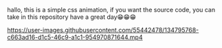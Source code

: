 hallo, this is a simple css animation, 
if you want the source code, you can take in this repository
have a great day😁😁😁




https://user-images.githubusercontent.com/55442478/134795768-c663ad16-d1c5-46c9-a1c1-954970871644.mp4



